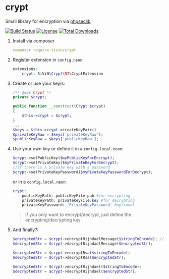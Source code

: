 # crypt
Small library for encryption via [phpseclib](https://github.com/phpseclib/phpseclib)

[![Build Status](https://travis-ci.org/SiViN/crypt.svg?branch=master)](https://travis-ci.org/SiViN/crypt)
[![License](https://poser.pugx.org/sivin/crypt/license)](https://packagist.org/packages/sivin/crypt)
[![Total Downloads](https://poser.pugx.org/sivin/crypt/downloads)](https://packagist.org/packages/sivin/crypt)

1. Install via composer
	```yaml
	composer require sivin/crypt
	```

2. Register extension in `config.neon`:
	```php
	extensions:
		crypt: SiViN\Crypt\DI\CryptExtension
	```

3. Create or use your key/s:
	```php
	/** @var Crypt */
	private $crypt;

	public function __construct(Crypt $crypt)
	{
		$this->crypt = $crypt;
	}
	...
	$keys = $this->crypt->createKeyPair()
	$privateKeyRaw = $keys['privateKeyRaw'];
	$publicKeyRaw = $keys['publicKeyRaw'];
	```

4. Use your own key or define it in a `config.local.neon`:
	```php
	$crypt->setPublicKey($myPublicKeyForEncrypt);
	$crypt->setPrivateKey($myPrivateKeyForDecrypt);
	//if there is a private key with a password
	$crypt->setPrivateKeyPassword($myPivateKeyPasswordForDecrypt);
	```
	
	or in a `config.local.neon`:
	
	```php
	crypt:
		publicKeyPath: publicKeyFile.pub #for encrypting
		privateKeyPath: privateKeyFile.key #for decrypting
		privateKeyPassword: 'PrivateKeyPassword' #optional
	```
	>If you only want to encrypt/decrypt, just define the encrypting/decrypting key
	
5. And finally?:	
	```php
	$encryptedStr = $crypt->encryptRijndaelMessage($stringToEncode); //for transport
	$decryptedStr = $crypt->decryptRijndaelMessage($encryptedStr);

	$encryptedStr = $crypt->encryptRsa($stringToEncode);
	$decryptedStr = $crypt->decryptRsa($encryptedStr);

	$encryptedStr = $crypt->encryptRijndael($stringToEncode);
	$decryptedStr = $crypt->decryptRijndael($encryptedStr);
	```
	

